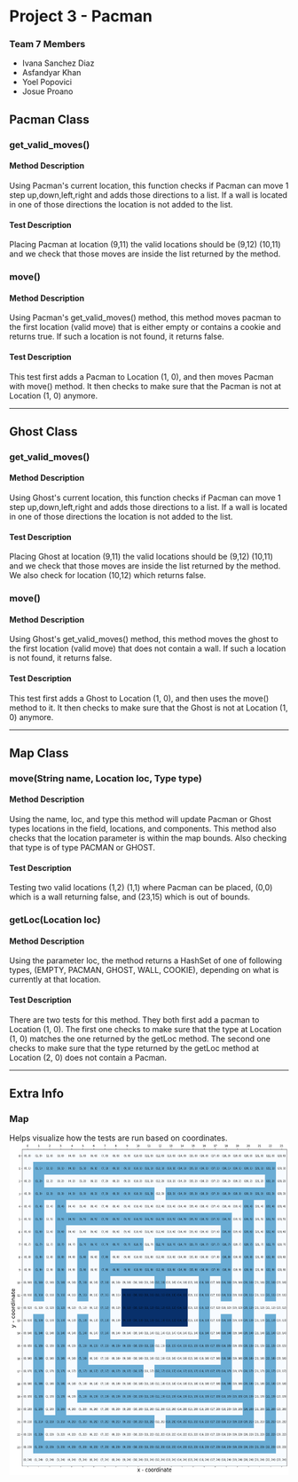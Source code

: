 # Project 3 - Pacman 

### Team 7 Members
- Ivana Sanchez Diaz
- Asfandyar Khan
- Yoel Popovici
- Josue Proano 

## Pacman Class

### get_valid_moves()
#### Method Description
Using Pacman's current location, this function checks if Pacman can move 1 step up,down,left,right and adds those directions to a list.  If a wall is located in one of those directions the location is not added to the list.
#### Test Description
Placing Pacman at location (9,11) the valid locations should be (9,12) (10,11) and we check that those moves are inside the list returned by the method. 

### move()
#### Method Description
Using Pacman's get_valid_moves() method, this method moves pacman to the first location (valid move) that is either empty or contains a cookie and returns true. If such a location is not found, it returns false. 
#### Test Description
This test first adds a Pacman to Location (1, 0), and then moves Pacman with move() method. It then checks to make sure that the Pacman is not at Location (1, 0) anymore.

---

## Ghost Class
### get_valid_moves()
#### Method Description
Using Ghost's current location, this function checks if Pacman can move 1 step up,down,left,right and adds those directions to a list.  If a wall is located in one of those directions the location is not added to the list.
#### Test Description
Placing Ghost at location (9,11) the valid locations should be (9,12) (10,11) and we check that those moves are inside the list returned by the method. We also check for location (10,12) which returns false. 

### move()
#### Method Description
Using Ghost's get_valid_moves() method, this method moves the ghost to the first location (valid move) that does not contain a wall. If such a location is not found, it returns false. 
#### Test Description
This test first adds a Ghost to Location (1, 0), and then uses the move() method to it. It then checks to make sure that the Ghost is not at Location (1, 0) anymore.

---

## Map Class 
### move(String name, Location loc, Type type)
#### Method Description
Using the name, loc, and type this method will update Pacman or Ghost types locations in the field, locations, and components.  This method also checks that the location parameter is within the map bounds.  Also checking that type is of type PACMAN or GHOST.  
#### Test Description
Testing two valid locations (1,2) (1,1) where Pacman can be placed, (0,0) which is a wall returning false, and (23,15) which is out of bounds.

### getLoc(Location loc)
#### Method Description
Using the parameter loc, the method returns a HashSet of one of following types, (EMPTY, PACMAN, GHOST, WALL, COOKIE), depending on what is currently at that location.
#### Test Description
There are two tests for this method. They both first add a pacman to Location (1, 0). The first one checks to make sure that the type at Location (1, 0) matches the one returned by the getLoc method. The second one checks to make sure that the type returned by the getLoc method at Location (2, 0) does not contain a Pacman.

---

## Extra Info 
### Map 
Helps visualize how the tests are run based on coordinates. 
<img src ="https://github.com/cmsc389T-spring22/Team7/blob/main/Projects/P3/map/map.png" width="600" height="600">
